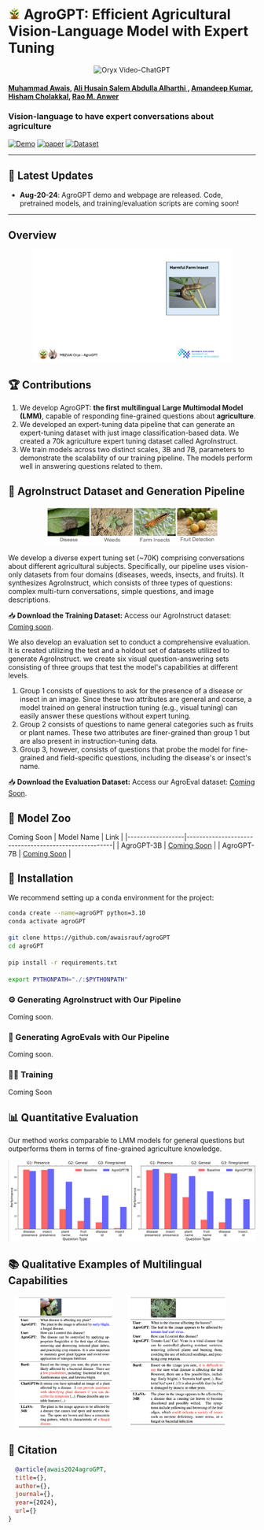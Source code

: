 # <img style="width: 5%;" src="imgs/icon.png" alt="AgroGPT Demo"> AgroGPT: Efficient Agricultural Vision-Language Model with Expert Tuning

<p align="center">
    <img src="https://i.imgur.com/waxVImv.png" alt="Oryx Video-ChatGPT">
</p>

#### [Muhammad Awais](awaisrauf.github.io), [Ali Husain Salem Abdulla Alharthi ](), [Amandeep Kumar]([aman](https://virobo-15.github.io/)), [Hisham Cholakkal](https://scholar.google.ae/citations?user=bZ3YBRcAAAAJ&hl=fr), [Rao M. Anwer](https://scholar.google.fi/citations?user=_KlvMVoAAAAJ&hl=en)


### Vision-language to have expert conversations about agriculture

[![Demo](https://img.shields.io/badge/Online-Demo-red)]()
[![paper](https://img.shields.io/badge/arXiv-Paper-<COLOR>.svg)]()
[![Dataset](https://img.shields.io/badge/Dataset-Access-87CEEB)]()

---

## 📢 Latest Updates

- **Aug-20-24**: AgroGPT demo and webpage are released. Code, pretrained models, and training/evaluation scripts are coming soon!

---

## Overview

<div align="center">
    <p style="width: 80%;">
    <img src="imgs/main_demo.gif" alt="AgroGPT Demo">
    </p>
</div>

## 🏆 Contributions

1. We develop AgroGPT: **the first multilingual Large Multimodal Model (LMM)**, capable of responding fine-grained questions about **agriculture**.
2. We developed an expert-tuning data pipeline that can generate an expert-tuning dataset with just image classification-based data. We created a 70k agriculture expert tuning dataset called AgroInstruct.
3. We train models across two distinct scales, 3B and 7B, parameters to demonstrate the scalability of our training pipeline. The models perform well in answering questions related to them.

## 📂 AgroInstruct Dataset and Generation Pipeline
<div align='center'>
    <p style="width: 70%;">
    <img src="imgs/domains.png" alt="AgroGPT Demo">
    </p>
</div>

We develop a diverse expert tuning set (~70K) comprising conversations about different agricultural subjects. Specifically, our pipeline uses vision-only datasets from four domains (diseases, weeds, insects, and fruits). It synthesizes AgroInstruct, which consists of three types of questions: complex multi-turn conversations, simple questions, and image descriptions.

📥 **Download the Training Dataset:** Access our AgroInstruct dataset: [Coming soon]().

We also develop an evaluation set to conduct a comprehensive evaluation. It is created utilizing the test and a holdout set of datasets utilized to generate AgroInstruct. we create six visual question-answering sets consisting of three groups that test the model's capabilities at different levels.

1. Group 1 consists of questions to ask for the presence of a disease or insect in an image. Since these two attributes are general and coarse, a model trained on general instruction tuning (e.g., visual tuning) can easily answer these questions without expert tuning.
2. Group 2 consists of questions to name general categories such as fruits or plant names. These two attributes are finer-grained than group 1 but are also present in instruction-tuning data.
3. Group 3, however, consists of questions that probe the model for fine-grained and field-specific questions, including the disease's or insect's name.

📥 **Download the Evaluation Dataset:** Access our AgroEval dataset: [Coming Soon]().


## 🧠 Model Zoo

Coming Soon
| Model Name       | Link                                     |
|------------------|------------------------------------------------------|
| AgroGPT-3B  | [Coming Soon]() |
| AgroGPT-7B          | [Coming Soon]()   |


## 🔧 Installation

We recommend setting up a conda environment for the project:

```bash
conda create --name=agroGPT python=3.10
conda activate agroGPT

git clone https://github.com/awaisrauf/agroGPT
cd agroGPT

pip install -r requirements.txt

export PYTHONPATH="./:$PYTHONPATH"
```

### ⚙️ Generating AgroInstruct with Our Pipeline

Coming soon.

### 📐 Generating AgroEvals with Our Pipeline

Coming soon.

### 🏋‍♂ Training

Coming Soon


## 📊 Quantitative Evaluation

Our method works comparable to LMM models for general questions but outperforms them in terms of fine-grained agriculture knowledge.

<p align="center">
  <img src="imgs/main_comparison.png" alt="AgroGPT Results">
</p>


## 📚 Qualitative Examples of Multilingual Capabilities

<style>
    .side-by-side img {
        width: 40%; /* Adjust the width as needed */
        margin: 0 2.5%; /* Adds space between images */
        vertical-align: top; /* Aligns images at the top */
    }
</style>

<div aling="center">
    <div class="side-by-side">
            <img src="imgs/demo1.png" alt="Image 1">
            <img src="imgs/demo2.png" alt="Image 2">
        </div>
</div>

## 📜 Citation

```bibtex
  @article{awais2024agroGPT,
  title={},
  author={},
  journal={},
  year={2024},
  url={}
}
```